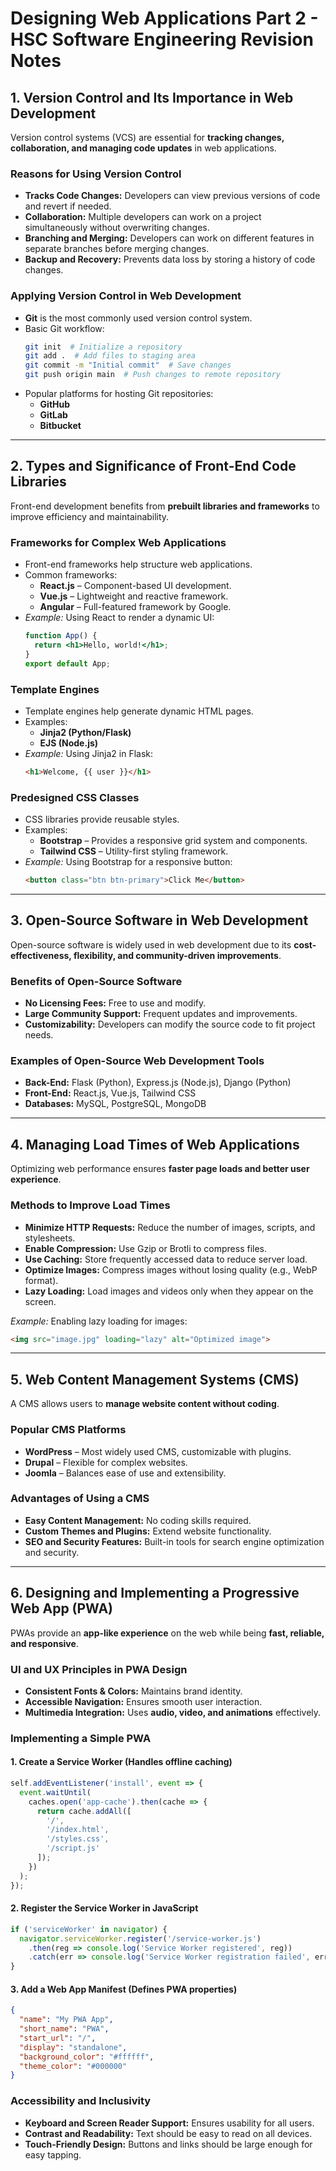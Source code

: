 # Designing Web Applications Part 2 - HSC Software Engineering Revision Notes

## 1. Version Control and Its Importance in Web Development
Version control systems (VCS) are essential for **tracking changes, collaboration, and managing code updates** in web applications.

### Reasons for Using Version Control
- **Tracks Code Changes:** Developers can view previous versions of code and revert if needed.
- **Collaboration:** Multiple developers can work on a project simultaneously without overwriting changes.
- **Branching and Merging:** Developers can work on different features in separate branches before merging changes.
- **Backup and Recovery:** Prevents data loss by storing a history of code changes.

### Applying Version Control in Web Development
- **Git** is the most commonly used version control system.
- Basic Git workflow:
  ```bash
  git init  # Initialize a repository
  git add .  # Add files to staging area
  git commit -m "Initial commit"  # Save changes
  git push origin main  # Push changes to remote repository
  ```
- Popular platforms for hosting Git repositories:
  - **GitHub**
  - **GitLab**
  - **Bitbucket**

---

## 2. Types and Significance of Front-End Code Libraries
Front-end development benefits from **prebuilt libraries and frameworks** to improve efficiency and maintainability.

### Frameworks for Complex Web Applications
- Front-end frameworks help structure web applications.
- Common frameworks:
  - **React.js** – Component-based UI development.
  - **Vue.js** – Lightweight and reactive framework.
  - **Angular** – Full-featured framework by Google.
- *Example:* Using React to render a dynamic UI:
  ```jsx
  function App() {
    return <h1>Hello, world!</h1>;
  }
  export default App;
  ```

### Template Engines
- Template engines help generate dynamic HTML pages.
- Examples:
  - **Jinja2 (Python/Flask)**
  - **EJS (Node.js)**
- *Example:* Using Jinja2 in Flask:
  ```html
  <h1>Welcome, {{ user }}</h1>
  ```

### Predesigned CSS Classes
- CSS libraries provide reusable styles.
- Examples:
  - **Bootstrap** – Provides a responsive grid system and components.
  - **Tailwind CSS** – Utility-first styling framework.
- *Example:* Using Bootstrap for a responsive button:
  ```html
  <button class="btn btn-primary">Click Me</button>
  ```

---

## 3. Open-Source Software in Web Development
Open-source software is widely used in web development due to its **cost-effectiveness, flexibility, and community-driven improvements**.

### Benefits of Open-Source Software
- **No Licensing Fees:** Free to use and modify.
- **Large Community Support:** Frequent updates and improvements.
- **Customizability:** Developers can modify the source code to fit project needs.

### Examples of Open-Source Web Development Tools
- **Back-End:** Flask (Python), Express.js (Node.js), Django (Python)
- **Front-End:** React.js, Vue.js, Tailwind CSS
- **Databases:** MySQL, PostgreSQL, MongoDB

---

## 4. Managing Load Times of Web Applications
Optimizing web performance ensures **faster page loads and better user experience**.

### Methods to Improve Load Times
- **Minimize HTTP Requests:** Reduce the number of images, scripts, and stylesheets.
- **Enable Compression:** Use Gzip or Brotli to compress files.
- **Use Caching:** Store frequently accessed data to reduce server load.
- **Optimize Images:** Compress images without losing quality (e.g., WebP format).
- **Lazy Loading:** Load images and videos only when they appear on the screen.

*Example:* Enabling lazy loading for images:
```html
<img src="image.jpg" loading="lazy" alt="Optimized image">
```

---

## 5. Web Content Management Systems (CMS)
A CMS allows users to **manage website content without coding**.

### Popular CMS Platforms
- **WordPress** – Most widely used CMS, customizable with plugins.
- **Drupal** – Flexible for complex websites.
- **Joomla** – Balances ease of use and extensibility.

### Advantages of Using a CMS
- **Easy Content Management:** No coding skills required.
- **Custom Themes and Plugins:** Extend website functionality.
- **SEO and Security Features:** Built-in tools for search engine optimization and security.

---

## 6. Designing and Implementing a Progressive Web App (PWA)
PWAs provide an **app-like experience** on the web while being **fast, reliable, and responsive**.

### UI and UX Principles in PWA Design
- **Consistent Fonts & Colors:** Maintains brand identity.
- **Accessible Navigation:** Ensures smooth user interaction.
- **Multimedia Integration:** Uses **audio, video, and animations** effectively.

### Implementing a Simple PWA
#### 1. Create a Service Worker (Handles offline caching)
```javascript
self.addEventListener('install', event => {
  event.waitUntil(
    caches.open('app-cache').then(cache => {
      return cache.addAll([
        '/',
        '/index.html',
        '/styles.css',
        '/script.js'
      ]);
    })
  );
});
```

#### 2. Register the Service Worker in JavaScript
```javascript
if ('serviceWorker' in navigator) {
  navigator.serviceWorker.register('/service-worker.js')
    .then(reg => console.log('Service Worker registered', reg))
    .catch(err => console.log('Service Worker registration failed', err));
}
```

#### 3. Add a Web App Manifest (Defines PWA properties)
```json
{
  "name": "My PWA App",
  "short_name": "PWA",
  "start_url": "/",
  "display": "standalone",
  "background_color": "#ffffff",
  "theme_color": "#000000"
}
```

### Accessibility and Inclusivity
- **Keyboard and Screen Reader Support:** Ensures usability for all users.
- **Contrast and Readability:** Text should be easy to read on all devices.
- **Touch-Friendly Design:** Buttons and links should be large enough for easy tapping.